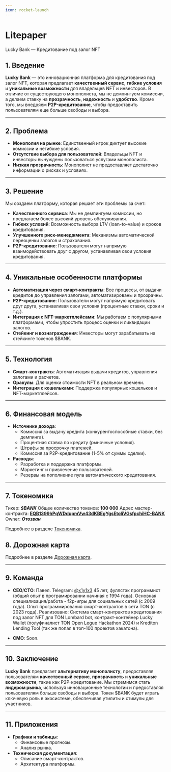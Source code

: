 ```yaml
---
icon: rocket-launch
---
```


# Litepaper 
Lucky Bank — Кредитование под залог NFT

## **1. Введение**
**Lucky Bank** — это инновационная платформа для кредитования под залог NFT, которая предлагает **качественный сервис**, **гибкие условия** и **уникальные возможности** для владельцев NFT и инвесторов. В отличие от существующего монополиста, мы не демпингуем комиссии, а делаем ставку на **прозрачность**, **надежность** и **удобство**. Кроме того, мы внедряем **P2P-кредитование**, чтобы предоставить пользователям еще больше свободы и выбора.

---

## **2. Проблема**
- **Монополия на рынке**: Единственный игрок диктует высокие комиссии и негибкие условия.
- **Отсутствие выбора для пользователей**: Владельцы NFT и инвесторы вынуждены пользоваться услугами монополиста.
- **Низкая прозрачность**: Монополист не предоставляет достаточно информации о рисках и условиях.

---

## **3. Решение**
Мы создаем платформу, которая решает эти проблемы за счет:
- **Качественного сервиса**: Мы не демпингуем комиссии, но предлагаем более высокий уровень обслуживания.
- **Гибких условий**: Возможность выбора LTV (loan-to-value) и сроков кредитования.
- **Улучшенного риск-менеджмента**: Механизмы автоматической переоценки залогов и страхования.
- **P2P-кредитование**: Пользователи могут напрямую взаимодействовать друг с другом, устанавливая свои условия кредитования.

---

## **4. Уникальные особенности платформы**
- **Автоматизация через смарт-контракты**: Все процессы, от выдачи кредитов до управления залогами, автоматизированы и прозрачны.
- **P2P-кредитование**: Пользователи могут напрямую кредитовать друг друга, устанавливая свои условия (процентные ставки, сроки и т.д.).
- **Интеграция с NFT-маркетплейсами**: Мы работаем с популярными платформами, чтобы упростить процесс оценки и ликвидации залогов.
- **Стейкинг и вознаграждения**: Инвесторы могут зарабатывать на стейкинге токенов $BANK.

---

## **5. Технология**
- **Смарт-контракты**: Автоматизация выдачи кредитов, управления залогами и расчетов.
- **Оракулы**: Для оценки стоимости NFT в реальном времени.
- **Интеграция с кошельками**: Поддержка популярных кошельков и NFT-маркетплейсов.

---

## **6. Финансовая модель**
- **Источники дохода**:
  - Комиссия за выдачу кредита (конкурентоспособные ставки, без демпинга).
  - Процентная ставка по кредиту (рыночные условия).
  - Штрафы за просрочку платежей.
  - Комиссия за P2P-кредитование (1-5% от суммы сделки).
- **Расходы**:
  - Разработка и поддержка платформы.
  - Маркетинг и привлечение пользователей.
  - Резервы на пополнение пула автоматического кредитования.

---

## **7. Токеномика**
Тикер: ***$BANK***
Общее количество токенов: **100 000**
Адрес мастер-контракта: **[EQB1399hPqWDdupmVw43dKBEgYgsEtoliVGsfpchiHC-BANK](https://tonviewer.com/EQB1399hPqWDdupmVw43dKBEgYgsEtoliVGsfpchiHC-BANK)**
Owner: ***Отозван***

Подробнее в разделе [Токеномика](tokenomiks.md).

## **8. Дорожная карта**

Подробнее в разделе [Дорожная карта](roadmap.md).

---

## **9. Команда**
- **CEO**/**CTO**: Павел.
Telegram: [@x1y1x3](https://t.me/x1y1x3)
45 лет, фуллстэк программист (общий опыт в програмировании начиная с 1994 года).
Основная специализация/работа - f2p-игры для социальных сетей (с 2009 года).
Опыт программирования смарт-контрактов в сети TON (с 2023 года). 
Реализовано: Система смарт-контрактов кредитования под залог NFT для TON Lombard bot, контракт-контейнер Lucky Wallet (полуфиналист TON Open Legue Hackathon 2024) и Krediton Lending Tool (так же попал в топ-100 проектов хакатона).

- **CMO**: Soon.

---

## **10. Заключение**
**Lucky Bank** предлагает **альтернативу монополисту**, предоставляя пользователям **качественный сервис**, **прозрачность** и **уникальные возможности**, такие как P2P-кредитование. Мы стремимся стать **лидером рынка**, используя инновационные технологии и предоставляя пользователям больше свободы и выбора. Токен $BANK будет играть ключевую роль в экосистеме, обеспечивая утилиты и стимулы для участников.

---

## **11. Приложения**
- **Графики и таблицы**:
  - Финансовые прогнозы.
  - Анализ рынка.
- **Техническая документация**:
  - Описание смарт-контрактов.
  - Архитектура платформы.

